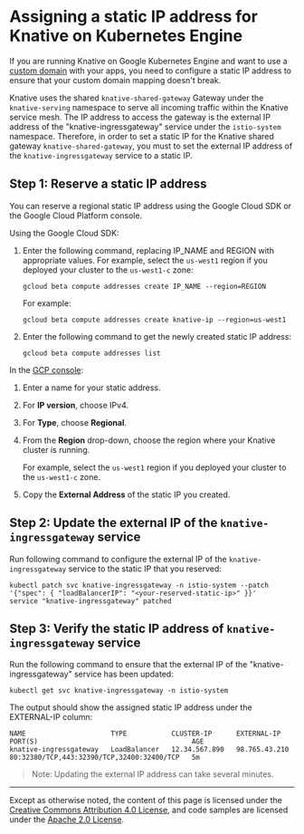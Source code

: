 # Assigning a static IP address for Knative on Kubernetes Engine

If you are running Knative on Google Kubernetes Engine and want to use a 
[custom domain](./using-a-custom-domain.md) with your apps, you need to configure a 
static IP address to ensure that your custom domain mapping doesn't break.

Knative uses the shared `knative-shared-gateway` Gateway under the
`knative-serving` namespace to serve all incoming traffic within the
Knative service mesh. The IP address to access the gateway is the 
external IP address of the "knative-ingressgateway" service under the 
`istio-system` namespace. Therefore, in order to set a static IP for the 
Knative shared gateway `knative-shared-gateway`, you must to set the 
external IP address of the `knative-ingressgateway` service to a static IP.

## Step 1: Reserve a static IP address

You can reserve a regional static IP address using the Google Cloud SDK or the
Google Cloud Platform console.

Using the Google Cloud SDK:
   1. Enter the following command, replacing IP_NAME and REGION with appropriate
      values. For example, select the `us-west1` region if you deployed your
      cluster to the `us-west1-c` zone:
   	  ```shell
      gcloud beta compute addresses create IP_NAME --region=REGION
   	  ```
   	  For example:
   	  ```shell
      gcloud beta compute addresses create knative-ip --region=us-west1
   	  ```
   1. Enter the following command to get the newly created static IP address:
   	  ```shell
   	  gcloud beta compute addresses list
   	  ```

In the [GCP console](https://console.cloud.google.com/networking/addresses/add?_ga=2.97521754.-475089713.1523374982):
   1. Enter a name for your static address.
   1. For **IP version**, choose IPv4.
   1. For **Type**, choose **Regional**.
   1. From the **Region** drop-down, choose the region where your Knative cluster is running. 
   
      For example, select the `us-west1` region if you deployed your cluster to the `us-west1-c` zone.
   1. Copy the **External Address** of the static IP you created.


## Step 2: Update the external IP of the `knative-ingressgateway` service

Run following command to configure the external IP of the 
`knative-ingressgateway` service to the static IP that you reserved:
```shell
kubectl patch svc knative-ingressgateway -n istio-system --patch '{"spec": { "loadBalancerIP": "<your-reserved-static-ip>" }}'
service "knative-ingressgateway" patched
```

## Step 3: Verify the static IP address of `knative-ingressgateway` service

Run the following command to ensure that the external IP of the "knative-ingressgateway" service has been updated:
```shell
kubectl get svc knative-ingressgateway -n istio-system
```
The output should show the assigned static IP address under the EXTERNAL-IP column:
```
NAME                     TYPE           CLUSTER-IP      EXTERNAL-IP     PORT(S)                                      AGE
knative-ingressgateway   LoadBalancer   12.34.567.890   98.765.43.210   80:32380/TCP,443:32390/TCP,32400:32400/TCP   5m
```
> Note: Updating the external IP address can take several minutes.

---

Except as otherwise noted, the content of this page is licensed under the
[Creative Commons Attribution 4.0 License](https://creativecommons.org/licenses/by/4.0/),
and code samples are licensed under the
[Apache 2.0 License](https://www.apache.org/licenses/LICENSE-2.0).
